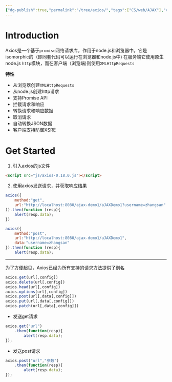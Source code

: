 ```yaml
---
{"dg-publish":true,"permalink":"/tree/axios/","tags":["CS/web/AJAX"],"created":"2022-08-14T20:50:21.000+08:00","updated":"2023-08-27T03:04:22.888+08:00"}
---
```



# Introduction

Axios是一个基于`promise`网络请求库，作用于node.js和浏览器中。它是isomorphic的（即同套代码可以运行在浏览器和node.js中) 在服务端它使用原生node.js `http`模块，而在客户端（浏览端)则使用`XMLHttpRequests`

**特性**
- 从浏览器创建`XMLHttpRequests`
- 从node.js创建http请求
- 支持Promise API
- 拦截请求和响应
- 转换请求和响应数据
- 取消请求
- 自动转换JSON数据
- 客户端支持防御XSRE

# Get Started

1. 引入axios的js文件
```html
<script src="js/axios-0.18.0.js"></script>
```
2. 使用axios发送请求，并获取响应结果
```js
axios({
	method:"get",
	url:"http://localhost:8080/ajax-demo1/aJAXDemo1?username=zhangsan"
)).then(function (resp){
	alert(resp.data);
})
```
```js
axios({
	method:"post",
	url:"http://localhost:8080/ajax-demo1/aJAXDemo1",
	data:"username=zhangsan"
}).then(function (resp){
	alert(resp.data);
````

---

为了方便起见，Axios已经为所有支持的请求方法提供了别名

```js
axios.get(url[,config])
axios.delete(url[,config])
axios.head(url[,config])
axios.options(url[,config])
axios.post(url[,data[,config]])
axios.put(url[,data[,config]])
axios.patch(url[,data[,config]])
```

- 发送get请求
```js
axios.get("url")
	.then(function(resp){
		alert(resp.data);
});
```

- 发送post请求
```js
axios.post("url","参数")
	.then(function(resp){
		alert(resp.data);
});
```

